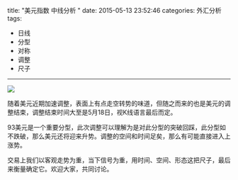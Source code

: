 title: "美元指数 中线分析 "
date: 2015-05-13 23:52:46
categories: 外汇分析
tags:
- 日线
- 分型
- 对称
- 调整
- 尺子 
---

![](http://eurusd.qiniudn.com/67.png)

随着美元近期加速调整，表面上有点走空转势的味道，但随之而来的也是美元的调整结束，调整结束时间大至是5月18日，视K线语言最后而定。

93美元是一个重要分型，此次调整可以理解为是对此分型的突破回踩，此分型如不跌破，那么美元还将迎来升势。调整的空间和时间足矣，那么有可能直接进入上涨势。

交易上我们以客观走势为重，当下信号为重，用时间、空间、形态这把尺子，最后来衡量确定它。欢迎大家，共同讨论。